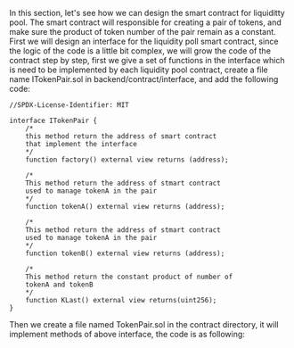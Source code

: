 In this section, let's see how we can design the smart contract for liquiditty pool. The smart contract will responsible for creating a pair of tokens, and make sure the product of token number of the pair remain as a constant. First we will 
design an interface for the liquidity poll smart contract, since the logic of the code is a little bit complex, we will grow the code of the contract step by step, first we give a set of functions in the interface which is need to be 
implemented by each liquidity pool contract, create a file name ITokenPair.sol in backend/contract/interface, and add the following code:

```sol
//SPDX-License-Identifier: MIT

interface ITokenPair {
    /*
    this method return the address of smart contract
    that implement the interface
    */
    function factory() external view returns (address);

    /*
    This method return the address of stmart contract
    used to manage tokenA in the pair
    */
    function tokenA() external view returns (address);

    /*
    This method return the address of stmart contract
    used to manage tokenA in the pair
    */
    function tokenB() external view returns (address);

    /*
    This method return the constant product of number of 
    tokenA and tokenB
    */
    function KLast() external view returns(uint256);
}
```

Then we create a file named TokenPair.sol in the contract directory, it will implement methods of above interface, the code is as following:

```sol

```
